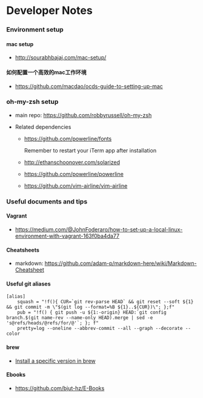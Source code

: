 # Developer Notes

### Environment setup

#### mac setup

* http://sourabhbajaj.com/mac-setup/

#### 如何配置一个高效的mac工作环境

* https://github.com/macdao/ocds-guide-to-setting-up-mac

### oh-my-zsh setup

* main repo: https://github.com/robbyrussell/oh-my-zsh

* Related dependencies
  * https://github.com/powerline/fonts
  
     Remember to restart your iTerm app after installation
  
  * http://ethanschoonover.com/solarized
  * https://github.com/powerline/powerline
  * https://github.com/vim-airline/vim-airline

### Useful documents and tips

#### Vagrant

* https://medium.com/@JohnFoderaro/how-to-set-up-a-local-linux-environment-with-vagrant-163f0ba4da77

#### Cheatsheets

* markdown: https://github.com/adam-p/markdown-here/wiki/Markdown-Cheatsheet

#### Useful git aliases

```
[alias]
    squash = "!f(){ CUR=`git rev-parse HEAD` && git reset --soft ${1} && git commit -m \"$(git log --format=%B ${1}..${CUR})\"; };f"
    pub = "!f() { git push -u ${1:-origin} HEAD:`git config branch.$(git name-rev --name-only HEAD).merge | sed -e 's@refs/heads/@refs/for/@'`; }; f"
    pretty=log --oneline --abbrev-commit --all --graph --decorate --color
```

#### brew

* [Install a specific version in brew](http://stackoverflow.com/questions/3987683/homebrew-install-specific-version-of-formula)

#### Ebooks

* https://github.com/bjut-hz/E-Books
